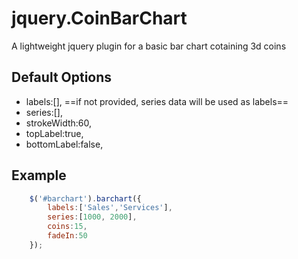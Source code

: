 # jquery.CoinBarChart
A lightweight jquery plugin for a basic bar chart cotaining 3d coins

## Default Options
- labels:[], ==if not provided, series data will be used as labels==
- series:[],
- strokeWidth:60,
- topLabel:true,
- bottomLabel:false,

## Example
```javascript
	$('#barchart').barchart({
		labels:['Sales','Services'],
		series:[1000, 2000],
		coins:15,
		fadeIn:50
	});
```

